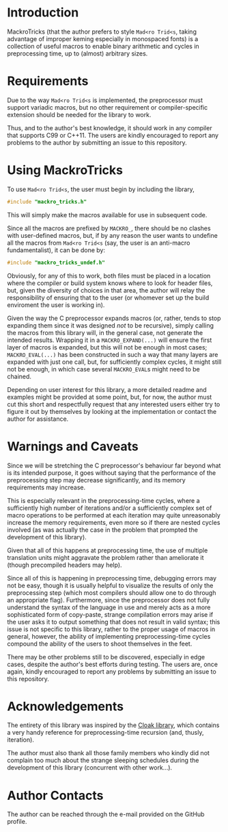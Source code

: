 # Introduction

MackroTricks (that the author prefers to style `Mad<ro Trid<s`, taking advantage of improper keming especially in monospaced fonts) is a collection of useful macros to enable binary arithmetic and cycles in preprocessing time, up to (almost) arbitrary sizes.

# Requirements

Due to the way `Mad<ro Trid<s` is implemented, the preprocessor must support variadic macros, but no other requirement or compiler-specific extension should be needed for the library to work.

Thus, and to the author's best knowledge, it should work in any compiler that supports C99 or C++11. The users are kindly encouraged to report any problems to the author by submitting an issue to this repository.

# Using MackroTricks

To use `Mad<ro Trid<s`, the user must begin by including the library,

```C
#include "mackro_tricks.h"
```

This will simply make the macros available for use in subsequent code.

Since all the macros are prefixed by `MACKRO_`, there should be no clashes with user-defined macros, but, if by any reason the user wants to undefine all the macros from `Mad<ro Trid<s` (say, the user is an anti-macro fundamentalist), it can be done by:

```C
#include "mackro_tricks_undef.h"
```

Obviously, for any of this to work, both files must be placed in a location where the compiler or build system knows where to look for header files, but, given the diversity of choices in that area, the author will relay the responsibility of ensuring that to the user (or whomever set up the build enviroment the user is working in).

Given the way the C preprocessor expands macros (or, rather, tends to stop expanding them since it was designed _not_ to be recursive), simply calling the macros from this library will, in the general case, not generate the intended results. Wrapping it in a `MACKRO_EXPAND(...)` will ensure the first layer of macros is expanded, but this will not be enough in most cases; `MACKRO_EVAL(...)` has been constructed in such a way that many layers are expanded with just one call, but, for sufficiently complex cycles, it might still not be enough, in which case several `MACKRO_EVAL`s might need to be chained.

Depending on user interest for this library, a more detailed readme and examples might be provided at some point, but, for now, the author must cut this short and respectfully request that any interested users either try to figure it out by themselves by looking at the implementation or contact the author for assistance.

# Warnings and Caveats

Since we will be stretching the C preprocessor's behaviour far beyond what is its intended purpose, it goes without saying that the performance of the preprocessing step may decrease significantly, and its memory requirements may increase.

This is especially relevant in the preprocessing-time cycles, where a sufficiently high number of iterations and/or a sufficiently complex set of macro operations to be performed at each iteration may quite unreasonably increase the memory requirements, even more so if there are nested cycles involved (as was actually the case in the problem that prompted the development of this library).

Given that all of this happens at preprocessing time, the use of multiple translation units might aggravate the problem rather than ameliorate it (though precompiled headers may help).

Since all of this is happening in preprocessing time, debugging errors may not be easy, though it is usually helpful to visualize the results of only the preprocessing step (which most compilers should allow one to do through an appropriate flag). Furthermore, since the preprocessor does not fully understand the syntax of the language in use and merely acts as a more sophisticated form of copy-paste, strange compilation errors may arise if the user asks it to output something that does not result in valid syntax; this issue is not specific to this library, rather to the proper usage of macros in general, however, the ability of implementing preprocessing-time cycles compound the ability of the users to shoot themselves in the feet.

There may be other problems still to be discovered, especially in edge cases, despite the author's best efforts during testing. The users are, once again, kindly encouraged to report any problems by submitting an issue to this repository.

# Acknowledgements

The entirety of this library was inspired by the [Cloak library](https://github.com/pfultz2/Cloak/wiki/C-Preprocessor-tricks,-tips,-and-idioms), which contains a very handy reference for preprocessing-time recursion (and, thusly, iteration).

The author must also thank all those family members who kindly did not complain too much about the strange sleeping schedules during the development of this library (concurrent with other work...).

# Author Contacts

The author can be reached through the e-mail provided on the GitHub profile.
